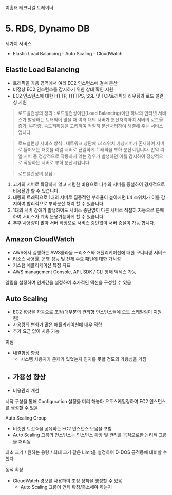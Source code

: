 이홍래 테크니컬 트레이너

# 5. RDS, Dynamo DB

세가지 서비스
- Elastic Load Balancing - Auto Scaling - CloudWatch

## Elastic Load Balancing
- 트래픽을 가용 영역에서 여러 EC2 인스턴스에 걸쳐 분산
- 비정상 EC2 인스턴스를 감지하기 위한 상태 확인 지원
- EC2 인스턴스에 대한 HTTP, HTTPS, SSL 및 TCP트래픽의 라우팅과 로드 밸런싱 지원


> 로드밸런싱의 정의 : 
 로드밸런싱이란(Load Balancing)이란 하나의 인터넷 서비스가 발생하는 트래픽이 많을 때 여러 대의 서버가 분산처리하여 서버의 로드율 증가, 부하량, 속도저하등을 고려하여 적절히 분산처리하여 해결해 주는 서비스입니다.
 
> 로드밸런싱 서비스 방식 : 
     네트워크 상단에 L4스위치 가상서버가 존재하여 서버로 들어오는 패킷을 리얼 서버로 균일하게 트래픽을 부하 분산시킵니다.
     만약 리얼 서버 중 정상적으로 작동하지 않는 경우가 발생하면 이를 감지하여 정상적으로 작동하는 서버로 부하 분산시킵니다.
 
> 로드밸런싱의 장점 : 
 1. 고가의 서버로 확장하지 않고 저렴한 비용으로 다수의 서버를 증설하여 경제적으로 비용절감 할 수 있습니다.
 2. 대량의 트래픽으로 1대의 서버로 집중적인 부하율이 높아지면 L4 스위치가 이를 감지하여 합리적으로 부하분산 처리 할 수 있습니다.
 3. 1대의 서버 장애가 발생하여도 서비스 중단없이 다른 서버로 적절히 자동으로 분배하여 서비스가 계속 운용가능하게 할 수 있습니다.
 4. 추후 사용량이 많아 서버 확장으로 서비스 중단없이 서버 증설이 가능 합니다.
 

## Amazon CloudWatch
- AWS에서 실행하는 AWS클라욷 ㅡ리소스와 애플리케이션에 대한 모니터링 서비스
- 리소스 사용률, 운영 성능 및 전체 수요 패턴에 대한 가시성
- 커스텀 애플리케이션 특정 지표
- AWS management Console, API, SDK / CLI 통해 액세스 가능


알림을 설정하여 인계값을 설정하여 추가적인 액션을 구성할 수 있음


## Auto Scaling
- EC2 용량을 자동으로 조정(대부분의 관리형 인스턴스들에 오토 스케일링이 지원됨)
- 사용량의 변화가 많은 애플리케이션에 매우 적합
- 추가 요금 없이 사용 가능

이점
- 내결함성 향상
    - 시스템 사용자가 문제가 있었는지 인지를 못할 정도의 가용성을 가짐
- 가용성 향상
    - 
- 비용관리 개선


시작 구성을 통해 Configuration 설정을 미리 해놓아 오토스케일링하여 EC2 인스턴스를 생성할 수 있음

Auto Scaling Group
- 비슷한 트것ㅇ을 공유하는 EC2 인스턴스 모음을 포함
- Auto Scaling 그룹의 인스턴스는 인스턴스 확장 및 관리를 목적으로한 논리적 그룹을 처리됨

최소 크기 / 원하는 용량 / 최대 크기 같은 Limit을 설정하여 D-DOS 공격등에 대비할 수 있다

동적 확장
- CloudWatch 경보를 사용하여 조정 정책을 생성할 수 있음
    - Auto Scaling 그룹이 언제 확장/축소해야 하는지
